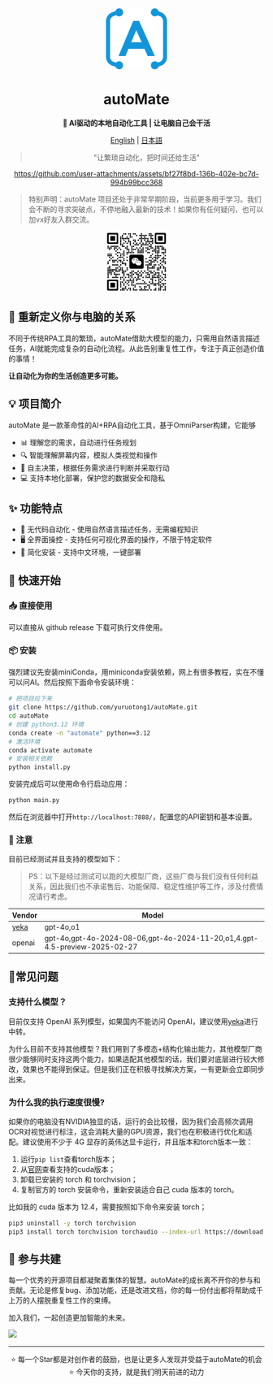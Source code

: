 <div align="center"><a name="readme-top"></a>

<img src="./imgs/logo.png" width="120" height="120" alt="autoMate logo">
<h1>autoMate</h1>
<p><b>🤖 AI驱动的本地自动化工具 | 让电脑自己会干活</b></p>

[English](./README.md) | [日本語](./README_JA.md)

>"让繁琐自动化，把时间还给生活"

https://github.com/user-attachments/assets/bf27f8bd-136b-402e-bc7d-994b99bcc368


</div>

> 特别声明：autoMate 项目还处于非常早期阶段，当前更多用于学习。我们会不断的寻求突破点，不停地融入最新的技术！如果你有任何疑问，也可以加vx好友入群交流。

<div align="center">
<img src="./imgs/wxchat.png" width="120" height="120" alt="autoMate logo">
</div>


## 💫 重新定义你与电脑的关系

不同于传统RPA工具的繁琐，autoMate借助大模型的能力，只需用自然语言描述任务，AI就能完成复杂的自动化流程。从此告别重复性工作，专注于真正创造价值的事情！

**让自动化为你的生活创造更多可能。**

## 💡 项目简介
autoMate 是一款革命性的AI+RPA自动化工具，基于OmniParser构建，它能够

- 📊 理解您的需求，自动进行任务规划
- 🔍 智能理解屏幕内容，模拟人类视觉和操作
- 🧠 自主决策，根据任务需求进行判断并采取行动
- 💻 支持本地化部署，保护您的数据安全和隐私

## ✨ 功能特点

- 🔮 无代码自动化 - 使用自然语言描述任务，无需编程知识
- 🖥️ 全界面操控 - 支持任何可视化界面的操作，不限于特定软件
- 🚅 简化安装 - 支持中文环境，一键部署


## 🚀 快速开始

### 📥 直接使用
可以直接从 github release 下载可执行文件使用。

### 📦 安装
强烈建议先安装miniConda，用miniconda安装依赖，网上有很多教程，实在不懂可以问AI。然后按照下面命令安装环境：

```bash
# 把项目拉下来
git clone https://github.com/yuruotong1/autoMate.git
cd autoMate
# 创建 python3.12 环境
conda create -n "automate" python==3.12
# 激活环境
conda activate automate
# 安装相关依赖
python install.py
```
安装完成后可以使用命令行启动应用：

```bash
python main.py
```
然后在浏览器中打开`http://localhost:7888/`，配置您的API密钥和基本设置。

### 🔔 注意

目前已经测试并且支持的模型如下：

> PS：以下是经过测试可以跑的大模型厂商，这些厂商与我们没有任何利益关系，因此我们也不承诺售后、功能保障、稳定性维护等工作，涉及付费情况请行考虑。


| Vendor| Model |
| --- | --- |
|[yeka](https://2233.ai/api)|gpt-4o,o1|
|openai|gpt-4o,gpt-4o-2024-08-06,gpt-4o-2024-11-20,o1,4.gpt-4.5-preview-2025-02-27|


## 📝常见问题
### 支持什么模型？
目前仅支持 OpenAI 系列模型，如果国内不能访问 OpenAI，建议使用[yeka](https://2233.ai/api)进行中转。

为什么目前不支持其他模型？我们用到了多模态+结构化输出能力，其他模型厂商很少能够同时支持这两个能力，如果适配其他模型的话，我们要对底层进行较大修改，效果也不能得到保证。但是我们正在积极寻找解决方案，一有更新会立即同步出来。


### 为什么我的执行速度很慢?
如果你的电脑没有NVIDIA独显的话，运行的会比较慢，因为我们会高频次调用OCR对视觉进行标注，这会消耗大量的GPU资源，我们也在积极进行优化和适配。建议使用不少于 4G 显存的英伟达显卡运行，并且版本和torch版本一致：

1. 运行`pip list`查看torch版本；
2. 从[官网](https://pytorch.org/get-started/locally/)查看支持的cuda版本；
3. 卸载已安装的 torch 和 torchvision；
3. 复制官方的 torch 安装命令，重新安装适合自己 cuda 版本的 torch。

比如我的 cuda 版本为 12.4，需要按照如下命令来安装 torch；

```bash
pip3 uninstall -y torch torchvision
pip3 install torch torchvision torchaudio --index-url https://download.pytorch.org/whl/cu124
```


## 🤝 参与共建

每一个优秀的开源项目都凝聚着集体的智慧。autoMate的成长离不开你的参与和贡献。无论是修复bug、添加功能，还是改进文档，你的每一份付出都将帮助成千上万的人摆脱重复性工作的束缚。

加入我们，一起创造更加智能的未来。

<a href="https://github.com/yuruotong1/autoMate/graphs/contributors">
  <img src="https://contrib.rocks/image?repo=yuruotong1/autoMate" />
</a>

---

<div align="center">
⭐ 每一个Star都是对创作者的鼓励，也是让更多人发现并受益于autoMate的机会 ⭐
今天你的支持，就是我们明天前进的动力
</div>
